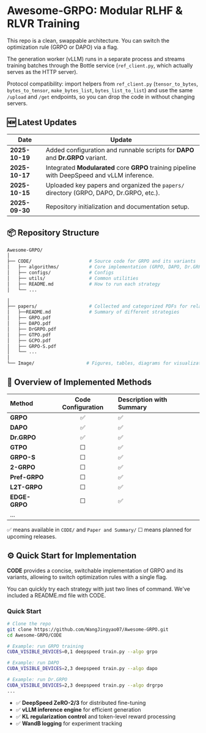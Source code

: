 # Awesome-GRPO: Modular RLHF & RLVR Training


This repo is a clean, swappable architecture. You can switch the optimization rule (GRPO or DAPO) via a flag. 

The generation worker (vLLM) runs in a separate process and streams training batches through the Bottle service (`ref_client.py`, which actually serves as the HTTP server).

Protocol compatibility: import helpers from `ref_client.py` (`tensor_to_bytes`, `bytes_to_tensor`, `make_bytes_list`, `bytes_list_to_list`) and use the same `/upload` and `/get` endpoints, so you can drop the code in without changing servers.


## 🆕 Latest Updates

| Date           | Update                                                       |
| -------------- | ------------------------------------------------------------ |
| **2025-10-19** | Added configuration and runnable scripts for **DAPO** and **Dr.GRPO** variant. |
| **2025-10-17** | Integrated **Modularated** core **GRPO** training pipeline with DeepSpeed and vLLM inference. |
| **2025-10-15** | Uploaded key papers and organized the `papers/` directory (GRPO, DAPO, Dr.GRPO, etc.). |
| **2025-09-30** | Repository initialization and documentation setup.           |



## 📦 Repository Structure

```bash
Awesome-GRPO/
│
├── CODE/                     # Source code for GRPO and its variants
│   ├── algorithms/           # Core implementation (GRPO, DAPO, Dr.GRPO etc.)
│   ├── configs/              # Configs
│   ├── utils/                # Common utilities
│   ├── README.md             # How to run each strategy
│   └── ...

│
├── papers/                   # Collected and categorized PDFs for related research
│   ├──README.md              # Summary of different strategies
│   ├── GRPO.pdf
│   ├── DAPO.pdf
│   ├── DrGRPO.pdf
│   ├── GTPO.pdf
│   ├── GCPO.pdf
│   ├── GRPO-S.pdf
│   └── ...
│
└── Image/                   # Figures, tables, diagrams for visualization
````



## 🧠 Overview of Implemented Methods

| Method        | Code Configuration | Description with Summary |
| :------------ | :----------------: | :----------------------- |
| **GRPO**      |         ✅          | ✅                        |
| **DAPO**      |         ✅          | ✅                        |
| **Dr.GRPO**   |         ✅          | ✅                        |
| **GTPO**      |         ☐          | ✅                        |
| **GRPO-S**    |         ☐          | ✅                        |
| **2-GRPO** |         ☐          | ✅                        |
| **Pref-GRPO** |         ☐          | ✅                        |
| **L2T-GRPO** |         ☐          | ✅                        |
| **EDGE-GRPO** |         ☐          | ✅                        |
| ...           |                    |                          |

✅ means available in `CODE/` and `Paper and Summary/`
☐ means planned for upcoming releases.



## ⚙️ Quick Start for Implementation

**CODE** provides a concise, switchable implementation of GRPO and its variants, allowing to switch optimization rules with a single flag.

You can quickly try each strategy with just two lines of command. We've included a README.md file with CODE.

### Quick Start

```bash
# Clone the repo
git clone https://github.com/WangJingyao07/Awesome-GRPO.git
cd Awesome-GRPO/CODE

# Example: run GRPO training
CUDA_VISIBLE_DEVICES=0,1 deepspeed train.py --algo grpo

# Example: run DAPO
CUDA_VISIBLE_DEVICES=2,3 deepspeed train.py --algo dapo

# Example: run Dr.GRPO
CUDA_VISIBLE_DEVICES=2,3 deepspeed train.py --algo drgrpo
...

```

* ✅ **DeepSpeed ZeRO-2/3** for distributed fine-tuning
* ✅ **vLLM inference engine** for efficient generation
* ✅ **KL regularization control** and token-level reward processing
* ✅ **WandB logging** for experiment tracking


